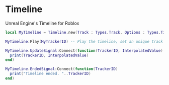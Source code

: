 # Timeline
Unreal Engine's Timeline for Roblox

```lua
local MyTimeline = Timeline.new(Track : Types.Track, Options : Types.TimelineOptions) -- Instatiate new Timeline 
```

```lua
MyTimeline:Play(MyTrackerID) -- Play the timeline, set an unique track identifier
```
```lua
MyTimeline.UpdateSignal:Connect(function(TrackerID, InterpolatedValue)
  print(TrackerID, InterpolatedValue)
end)
```

```lua
MyTimeline.EndedSignal:Connect(function(TrackerID)
  print("Timeline ended. "..TrackerID)
end)
